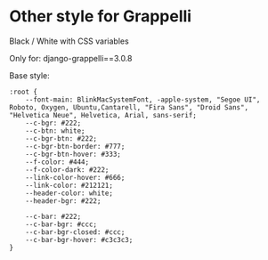 # Other style for Grappelli

Black / White with CSS variables

Only for: django-grappelli==3.0.8

Base style:

```
:root {
    --font-main: BlinkMacSystemFont, -apple-system, "Segoe UI", Roboto, Oxygen, Ubuntu,Cantarell, "Fira Sans", "Droid Sans", "Helvetica Neue", Helvetica, Arial, sans-serif;
    --c-bgr: #222;
    --c-btn: white;
    --c-bgr-btn: #222;
    --c-bgr-btn-border: #777;
    --c-bgr-btn-hover: #333;
    --f-color: #444;
    --f-color-dark: #222;
    --link-color-hover: #666;
    --link-color: #212121;
    --header-color: white;
    --header-bgr: #222;

    --c-bar: #222;
    --c-bar-bgr: #ccc;
    --c-bar-bgr-closed: #ccc;
    --c-bar-bgr-hover: #c3c3c3;
}
```
